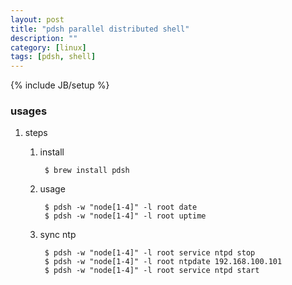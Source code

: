 ```yaml
---
layout: post
title: "pdsh parallel distributed shell"
description: ""
category: [linux]
tags: [pdsh, shell]
---
```

{% include JB/setup %}


### usages

1. steps

    1. install

            $ brew install pdsh

    1. usage

            $ pdsh -w "node[1-4]" -l root date
            $ pdsh -w "node[1-4]" -l root uptime

    1. sync ntp

            $ pdsh -w "node[1-4]" -l root service ntpd stop
            $ pdsh -w "node[1-4]" -l root ntpdate 192.168.100.101
            $ pdsh -w "node[1-4]" -l root service ntpd start
